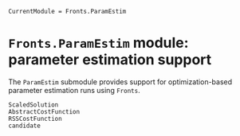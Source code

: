 ```@meta
CurrentModule = Fronts.ParamEstim
```

# `Fronts.ParamEstim` module: parameter estimation support

The `ParamEstim` submodule provides support for optimization-based parameter estimation runs using `Fronts`.

```@docs
ScaledSolution
AbstractCostFunction
RSSCostFunction
candidate
```
